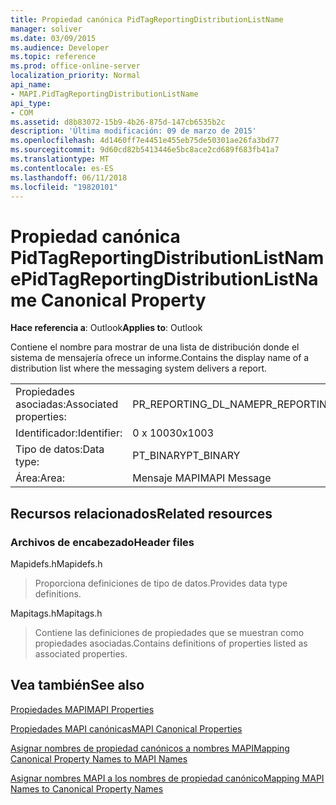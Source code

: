 ```yaml
---
title: Propiedad canónica PidTagReportingDistributionListName
manager: soliver
ms.date: 03/09/2015
ms.audience: Developer
ms.topic: reference
ms.prod: office-online-server
localization_priority: Normal
api_name:
- MAPI.PidTagReportingDistributionListName
api_type:
- COM
ms.assetid: d8b83072-15b9-4b26-875d-147cb6535b2c
description: 'Última modificación: 09 de marzo de 2015'
ms.openlocfilehash: 4d1460ff7e4451e455eb75de50301ae26fa3bd77
ms.sourcegitcommit: 9d60cd82b5413446e5bc8ace2cd689f683fb41a7
ms.translationtype: MT
ms.contentlocale: es-ES
ms.lasthandoff: 06/11/2018
ms.locfileid: "19820101"
---
```

# <a name="pidtagreportingdistributionlistname-canonical-property"></a><span data-ttu-id="40fd8-103">Propiedad canónica PidTagReportingDistributionListName</span><span class="sxs-lookup"><span data-stu-id="40fd8-103">PidTagReportingDistributionListName Canonical Property</span></span>

  
  
<span data-ttu-id="40fd8-104">**Hace referencia a**: Outlook</span><span class="sxs-lookup"><span data-stu-id="40fd8-104">**Applies to**: Outlook</span></span> 
  
<span data-ttu-id="40fd8-105">Contiene el nombre para mostrar de una lista de distribución donde el sistema de mensajería ofrece un informe.</span><span class="sxs-lookup"><span data-stu-id="40fd8-105">Contains the display name of a distribution list where the messaging system delivers a report.</span></span>
  
|||
|:-----|:-----|
|<span data-ttu-id="40fd8-106">Propiedades asociadas:</span><span class="sxs-lookup"><span data-stu-id="40fd8-106">Associated properties:</span></span>  <br/> |<span data-ttu-id="40fd8-107">PR_REPORTING_DL_NAME</span><span class="sxs-lookup"><span data-stu-id="40fd8-107">PR_REPORTING_DL_NAME</span></span>  <br/> |
|<span data-ttu-id="40fd8-108">Identificador:</span><span class="sxs-lookup"><span data-stu-id="40fd8-108">Identifier:</span></span>  <br/> |<span data-ttu-id="40fd8-109">0 x 1003</span><span class="sxs-lookup"><span data-stu-id="40fd8-109">0x1003</span></span>  <br/> |
|<span data-ttu-id="40fd8-110">Tipo de datos:</span><span class="sxs-lookup"><span data-stu-id="40fd8-110">Data type:</span></span>  <br/> |<span data-ttu-id="40fd8-111">PT_BINARY</span><span class="sxs-lookup"><span data-stu-id="40fd8-111">PT_BINARY</span></span>  <br/> |
|<span data-ttu-id="40fd8-112">Área:</span><span class="sxs-lookup"><span data-stu-id="40fd8-112">Area:</span></span>  <br/> |<span data-ttu-id="40fd8-113">Mensaje MAPI</span><span class="sxs-lookup"><span data-stu-id="40fd8-113">MAPI Message</span></span>  <br/> |
   
## <a name="related-resources"></a><span data-ttu-id="40fd8-114">Recursos relacionados</span><span class="sxs-lookup"><span data-stu-id="40fd8-114">Related resources</span></span>

### <a name="header-files"></a><span data-ttu-id="40fd8-115">Archivos de encabezado</span><span class="sxs-lookup"><span data-stu-id="40fd8-115">Header files</span></span>

<span data-ttu-id="40fd8-116">Mapidefs.h</span><span class="sxs-lookup"><span data-stu-id="40fd8-116">Mapidefs.h</span></span>
  
> <span data-ttu-id="40fd8-117">Proporciona definiciones de tipo de datos.</span><span class="sxs-lookup"><span data-stu-id="40fd8-117">Provides data type definitions.</span></span>
    
<span data-ttu-id="40fd8-118">Mapitags.h</span><span class="sxs-lookup"><span data-stu-id="40fd8-118">Mapitags.h</span></span>
  
> <span data-ttu-id="40fd8-119">Contiene las definiciones de propiedades que se muestran como propiedades asociadas.</span><span class="sxs-lookup"><span data-stu-id="40fd8-119">Contains definitions of properties listed as associated properties.</span></span>
    
## <a name="see-also"></a><span data-ttu-id="40fd8-120">Vea también</span><span class="sxs-lookup"><span data-stu-id="40fd8-120">See also</span></span>



[<span data-ttu-id="40fd8-121">Propiedades MAPI</span><span class="sxs-lookup"><span data-stu-id="40fd8-121">MAPI Properties</span></span>](mapi-properties.md)
  
[<span data-ttu-id="40fd8-122">Propiedades MAPI canónicas</span><span class="sxs-lookup"><span data-stu-id="40fd8-122">MAPI Canonical Properties</span></span>](mapi-canonical-properties.md)
  
[<span data-ttu-id="40fd8-123">Asignar nombres de propiedad canónicos a nombres MAPI</span><span class="sxs-lookup"><span data-stu-id="40fd8-123">Mapping Canonical Property Names to MAPI Names</span></span>](mapping-canonical-property-names-to-mapi-names.md)
  
[<span data-ttu-id="40fd8-124">Asignar nombres MAPI a los nombres de propiedad canónico</span><span class="sxs-lookup"><span data-stu-id="40fd8-124">Mapping MAPI Names to Canonical Property Names</span></span>](mapping-mapi-names-to-canonical-property-names.md)

